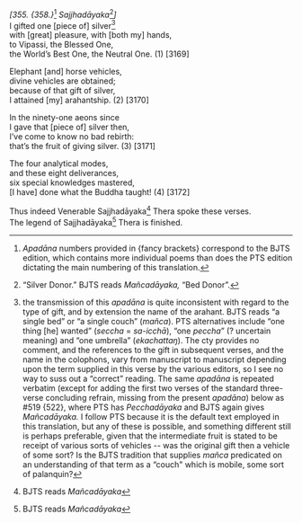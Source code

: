 *\[355. {358.}*[^1] *Sajjhadāyaka*[^2]*\]*  
I gifted one \[piece of\] silver[^3]  
with \[great\] pleasure, with \[both my\] hands,  
to Vipassi, the Blessed One,  
the World’s Best One, the Neutral One. (1) \[3169\]

Elephant \[and\] horse vehicles,  
divine vehicles are obtained;  
because of that gift of silver,  
I attained \[my\] arahantship. (2) \[3170\]

In the ninety-one aeons since  
I gave that \[piece of\] silver then,  
I’ve come to know no bad rebirth:  
that’s the fruit of giving silver. (3) \[3171\]

The four analytical modes,  
and these eight deliverances,  
six special knowledges mastered,  
\[I have\] done what the Buddha taught! (4) \[3172\]

Thus indeed Venerable Sajjhadāyaka[^4] Thera spoke these verses.  
The legend of Sajjhadāyaka[^5] Thera is finished.

[^1]: *Apadāna* numbers provided in {fancy brackets} correspond to the
    BJTS edition, which contains more individual poems than does the PTS
    edition dictating the main numbering of this translation.

[^2]: “Silver Donor.” BJTS reads *Mañcadāyaka,* “Bed Donor”.

[^3]: the transmission of this *apadāna* is quite inconsistent with
    regard to the type of gift, and by extension the name of the
    arahant. BJTS reads “a single bed” or “a single couch” (*mañca*).
    PTS alternatives include “one thing \[he\] wanted” (*seccha* =
    *sa-icchā*), “one *peccha*” (? uncertain meaning) and “one umbrella”
    (*ekachattaŋ*). The cty provides no comment, and the references to
    the gift in subsequent verses, and the name in the colophons, vary
    from manuscript to manuscript depending upon the term supplied in
    this verse by the various editors, so I see no way to suss out a
    “correct” reading. The same *apadāna* is repeated verbatim (except
    for adding the first two verses of the standard three-verse
    concluding refrain, missing from the present *apadāna*) below as
    \#519 {522}, where PTS has *Pecchadāyaka* and BJTS again gives
    *Mañcadāyaka.* I follow PTS because it is the default text employed
    in this translation, but any of these is possible, and something
    different still is perhaps preferable, given that the intermediate
    fruit is stated to be receipt of various sorts of vehicles -- was
    the original gift then a vehicle of some sort? Is the BJTS tradition
    that supplies *mañca* predicated on an understanding of that term as
    a “couch" which is mobile, some sort of palanquin?

[^4]: BJTS reads *Mañcadāyaka*

[^5]: BJTS reads *Mañcadāyaka*
